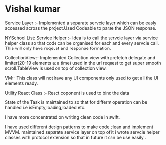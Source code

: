 #  Vishal kumar 

Service Layer :- Implemented a separate servcie layer which can be easly accessed across the project.Used Codeable to parse the JSON response. 

NYSchool List:
Service Helper :-  Idea is to call the servcie layer via service helper class so that code can be organised for each and every servcie call. This will  only have reqeust and response formation.

CollectionView:- Implemented Collection view with prefetch delegate and limiter(20-19 elements at a time) used in the url request to get super smooth scroll.TableView is used on top of collection view.

VM:- This class will not have any UI components only used to get all the UI elements ready.

Utility React Class :- React coponent is used to bind the data 

State of the Task is maintained to so that for differnt operation can be handled i.e isEmpty,loading,loaded etc.

I have more concentrated on writing clean code in swift.

I have used different design patterns to make code clean and implement MVVM. maintained separate service layer on top of it i wrote servcie helper classes with protocol extension so that in future it can be use easily .


